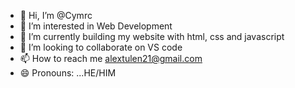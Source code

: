 - 👋 Hi, I’m @Cymrc
- 👀 I’m interested in Web Development
- 🌱 I’m currently building my website with html, css and javascript 
- 💞️ I’m looking to collaborate on VS code 
- 📫 How to reach me alextulen21@gmail.com
- 😄 Pronouns: ...HE/HIM


<!---
Cymrc/Cymrc is a ✨ special ✨ repository because its `README.md` (this file) appears on your GitHub profile.
You can click the Preview link to take a look at your changes.
--->
